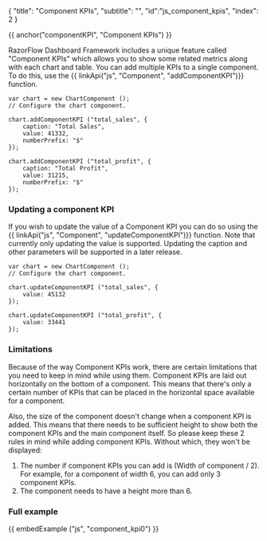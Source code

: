 <meta>
{
	"title": "Component KPIs",
	"subtitle": "",
	"id":"js_component_kpis",
	"index": 2
}
</meta>

{{ anchor("componentKPI", "Component KPIs") }}

RazorFlow Dashboard Framework includes a unique feature called "Component KPIs" which allows you to show some related metrics along with each chart and table. You can add multiple KPIs to a single component. To do this, use the {{ linkApi("js", "Component", "addComponentKPI")}} function. 

~~~
var chart = new ChartComponent ();
// Configure the chart component.

chart.addComponentKPI ("total_sales", {
	caption: "Total Sales",
	value: 41332,
	numberPrefix: "$"
});

chart.addComponentKPI ("total_profit", {
	caption: "Total Profit",
	value: 31215,
	numberPrefix: "$"
});
~~~

### Updating a component KPI

If you wish to update the value of a Component KPI you can do so using the {{ linkApi("js", "Component", "updateComponentKPI")}} function. Note that currently only updating the value is supported. Updating the caption and other parameters will be supported in a later release.

~~~
var chart = new ChartComponent ();
// Configure the chart component.

chart.updateComponentKPI ("total_sales", {
	value: 45132
});

chart.updateComponentKPI ("total_profit", {
	value: 33441
});
~~~

### Limitations

Because of the way Component KPIs work, there are certain limitations that you need to keep in mind while using them. Component KPIs are laid out horizontally on the bottom of a component. This means that there's only a certain number of KPIs that can be placed in the horizontal space available for a component. 

Also, the size of the component doesn't change when a component KPI is added. This means that there needs to be sufficient height to show both the component KPIs and the main component itself. So please keep these 2 rules in mind while adding component KPIs. Without which, they won't be displayed:

1. The number if component KPIs you can add is (Width of component / 2). For example, for a component of width 6, you can add only 3 component KPIs.
2. The component needs to have a height more than 6.

### Full example

{{ embedExample ("js", "component_kpi0") }}



